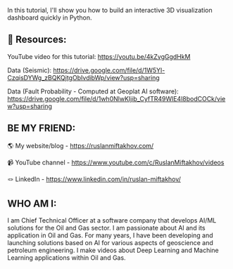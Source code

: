 In this tutorial, I'll show you how to build an interactive 3D visualization dashboard quickly in Python.

## 📓 Resources:
YouTube video for this tutorial: https://youtu.be/4kZvgGgdHkM

Data (Seismic): https://drive.google.com/file/d/1W5Yl-CzqisDYWg_zBQKQjtgObIvdibWp/view?usp=sharing

Data (Fault Probability - Computed at Geoplat AI software): https://drive.google.com/file/d/1wh0NlwKIjib_CyfTR49WlE4l8bodCOCk/view?usp=sharing

## BE MY FRIEND:
🌎 My website/blog - https://ruslanmiftakhov.com/

📹 YouTube channel - https://www.youtube.com/c/RuslanMiftakhov/videos

🪢 LinkedIn - https://www.linkedin.com/in/ruslan-miftakhov/

## WHO AM I:
I am Chief Technical Officer at a software company that develops AI/ML solutions for the Oil and Gas sector. I am passionate about AI and its application in Oil and Gas. For many years, I have been developing and launching solutions based on AI for various aspects of geoscience and petroleum engineering. I make videos about Deep Learning and Machine Learning applications within Oil and Gas.
